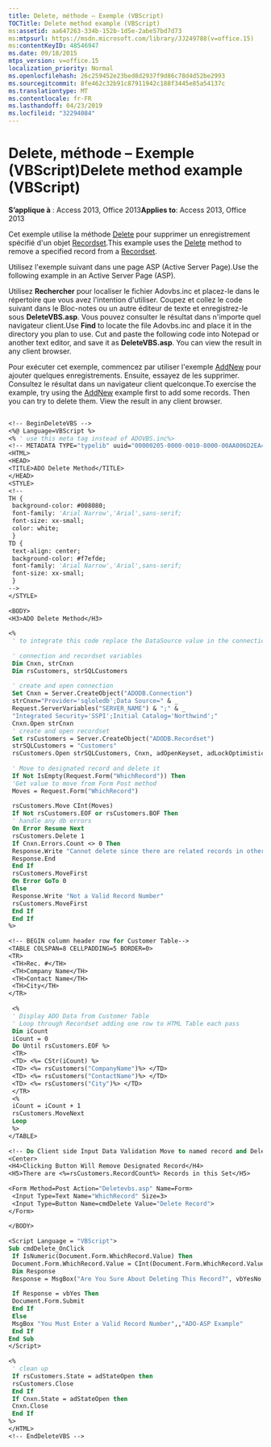 ```yaml
---
title: Delete, méthode – Exemple (VBScript)
TOCTitle: Delete method example (VBScript)
ms:assetid: aa647263-334b-152b-1d5e-2abe57bd7d73
ms:mtpsurl: https://msdn.microsoft.com/library/JJ249788(v=office.15)
ms:contentKeyID: 48546947
ms.date: 09/18/2015
mtps_version: v=office.15
localization_priority: Normal
ms.openlocfilehash: 26c259452e23bed8d2937f9d86c78d4d52be2993
ms.sourcegitcommit: 8fe462c32b91c87911942c188f3445e85a54137c
ms.translationtype: MT
ms.contentlocale: fr-FR
ms.lasthandoff: 04/23/2019
ms.locfileid: "32294084"
---
```

# <a name="delete-method-example-vbscript"></a><span data-ttu-id="b52b1-102">Delete, méthode – Exemple (VBScript)</span><span class="sxs-lookup"><span data-stu-id="b52b1-102">Delete method example (VBScript)</span></span>


<span data-ttu-id="b52b1-103">**S’applique à** : Access 2013, Office 2013</span><span class="sxs-lookup"><span data-stu-id="b52b1-103">**Applies to**: Access 2013, Office 2013</span></span>

<span data-ttu-id="b52b1-104">Cet exemple utilise la méthode [Delete](delete-method-ado-recordset.md) pour supprimer un enregistrement spécifié d'un objet [Recordset](recordset-object-ado.md).</span><span class="sxs-lookup"><span data-stu-id="b52b1-104">This example uses the [Delete](delete-method-ado-recordset.md) method to remove a specified record from a [Recordset](recordset-object-ado.md).</span></span>

<span data-ttu-id="b52b1-105">Utilisez l'exemple suivant dans une page ASP (Active Server Page).</span><span class="sxs-lookup"><span data-stu-id="b52b1-105">Use the following example in an Active Server Page (ASP).</span></span>

<span data-ttu-id="b52b1-p101">Utilisez **Rechercher** pour localiser le fichier Adovbs.inc et placez-le dans le répertoire que vous avez l'intention d'utiliser. Coupez et collez le code suivant dans le Bloc-notes ou un autre éditeur de texte et enregistrez-le sous **DeleteVBS.asp**. Vous pouvez consulter le résultat dans n'importe quel navigateur client.</span><span class="sxs-lookup"><span data-stu-id="b52b1-p101">Use **Find** to locate the file Adovbs.inc and place it in the directory you plan to use. Cut and paste the following code into Notepad or another text editor, and save it as **DeleteVBS.asp**. You can view the result in any client browser.</span></span>

<span data-ttu-id="b52b1-p102">Pour exécuter cet exemple, commencez par utiliser l'exemple [AddNew](addnew-method-example-vbscript.md) pour ajouter quelques enregistrements. Ensuite, essayez de les supprimer. Consultez le résultat dans un navigateur client quelconque.</span><span class="sxs-lookup"><span data-stu-id="b52b1-p102">To exercise the example, try using the [AddNew](addnew-method-example-vbscript.md) example first to add some records. Then you can try to delete them. View the result in any client browser.</span></span>

```vb 
 
<!-- BeginDeleteVBS --> 
<%@ Language=VBScript %> 
<% ' use this meta tag instead of ADOVBS.inc%> 
<!-- METADATA TYPE="typelib" uuid="00000205-0000-0010-8000-00AA006D2EA4" --> 
<HTML> 
<HEAD> 
<TITLE>ADO Delete Method</TITLE> 
</HEAD> 
<STYLE> 
<!-- 
TH { 
 background-color: #008080; 
 font-family: 'Arial Narrow','Arial',sans-serif; 
 font-size: xx-small; 
 color: white; 
 } 
TD { 
 text-align: center; 
 background-color: #f7efde; 
 font-family: 'Arial Narrow','Arial',sans-serif; 
 font-size: xx-small; 
 } 
--> 
</STYLE> 
 
<BODY> 
<H3>ADO Delete Method</H3> 
 
<% 
 ' to integrate this code replace the DataSource value in the connection string 
 
 ' connection and recordset variables 
 Dim Cnxn, strCnxn 
 Dim rsCustomers, strSQLCustomers 
 
 ' create and open connection 
 Set Cnxn = Server.CreateObject("ADODB.Connection") 
 strCnxn="Provider='sqloledb';Data Source=" & _ 
 Request.ServerVariables("SERVER_NAME") & ";" & _ 
 "Integrated Security='SSPI';Initial Catalog='Northwind';" 
 Cnxn.Open strCnxn 
 ' create and open recordset 
 Set rsCustomers = Server.CreateObject("ADODB.Recordset") 
 strSQLCustomers = "Customers" 
 rsCustomers.Open strSQLCustomers, Cnxn, adOpenKeyset, adLockOptimistic, adCmdTable 
 
 ' Move to designated record and delete it 
 If Not IsEmpty(Request.Form("WhichRecord")) Then 
 'Get value to move from Form Post method 
 Moves = Request.Form("WhichRecord") 
 
 rsCustomers.Move CInt(Moves) 
 If Not rsCustomers.EOF or rsCustomers.BOF Then 
 ' handle any db errors 
 On Error Resume Next 
 rsCustomers.Delete 1 
 If Cnxn.Errors.Count <> 0 Then 
 Response.Write "Cannot delete since there are related records in other tables." 
 Response.End 
 End If 
 rsCustomers.MoveFirst 
 On Error GoTo 0 
 Else 
 Response.Write "Not a Valid Record Number" 
 rsCustomers.MoveFirst 
 End If 
 End If 
%> 
 
<!-- BEGIN column header row for Customer Table--> 
<TABLE COLSPAN=8 CELLPADDING=5 BORDER=0> 
<TR> 
 <TH>Rec. #</TH> 
 <TH>Company Name</TH> 
 <TH>Contact Name</TH> 
 <TH>City</TH> 
</TR> 
 
 <% 
 ' Display ADO Data from Customer Table 
 ' Loop through Recordset adding one row to HTML Table each pass 
 Dim iCount 
 iCount = 0 
 Do Until rsCustomers.EOF %> 
 <TR> 
 <TD> <%= CStr(iCount) %> 
 <TD> <%= rsCustomers("CompanyName")%> </TD> 
 <TD> <%= rsCustomers("ContactName")%> </TD> 
 <TD> <%= rsCustomers("City")%> </TD> 
 </TR> 
 <% 
 iCount = iCount + 1 
 rsCustomers.MoveNext 
 Loop 
 %> 
</TABLE> 
 
<!-- Do Client side Input Data Validation Move to named record and Delete it --> 
<Center> 
<H4>Clicking Button Will Remove Designated Record</H4> 
<H5>There are <%=rsCustomers.RecordCount%> Records in this Set</H5> 
 
<Form Method=Post Action="Deletevbs.asp" Name=Form> 
 <Input Type=Text Name="WhichRecord" Size=3> 
 <Input Type=Button Name=cmdDelete Value="Delete Record"> 
</Form> 
 
</BODY> 
 
<Script Language = "VBScript"> 
Sub cmdDelete_OnClick 
 If IsNumeric(Document.Form.WhichRecord.Value) Then 
 Document.Form.WhichRecord.Value = CInt(Document.Form.WhichRecord.Value) 
 Dim Response 
 Response = MsgBox("Are You Sure About Deleting This Record?", vbYesNo, "ADO-ASP Example") 
 
 If Response = vbYes Then 
 Document.Form.Submit 
 End If 
 Else 
 MsgBox "You Must Enter a Valid Record Number",,"ADO-ASP Example" 
 End If 
End Sub 
</Script> 
 
<% 
 ' clean up 
 If rsCustomers.State = adStateOpen then 
 rsCustomers.Close 
 End If 
 If Cnxn.State = adStateOpen then 
 Cnxn.Close 
 End If 
%> 
</HTML> 
<!-- EndDeleteVBS --> 
```

